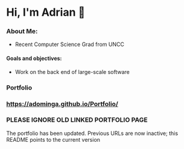 # Hi, I'm Adrian 👋

### About Me:
  - Recent Computer Science Grad from UNCC

#### Goals and objectives:
  - Work on the back end of large-scale software
   


### Portfolio
### https://adominga.github.io/Portfolio/




### PLEASE IGNORE OLD LINKED PORTFOLIO PAGE
The portfolio has been updated. Previous URLs are now inactive; this README points to the current version
<!--
**aDominga/aDominga** is a ✨ _special_ ✨ repository because its `README.md` (this file) appears on your GitHub profile.

Here are some ideas to get you started:

- 🔭 I’m currently working on ...
- 🌱 I’m currently learning ...
- 👯 I’m looking to collaborate on ...
- 🤔 I’m looking for help with ...
- 💬 Ask me about ...
- 📫 How to reach me: ...
- 😄 Pronouns: ...
- ⚡ Fun fact: ...
-->
